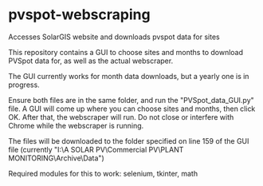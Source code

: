 # pvspot-webscraping
Accesses SolarGIS website and downloads pvspot data for sites

This repository contains a GUI to choose sites and months to download PVSpot data for, as well as the actual webscraper.

The GUI currently works for month data downloads, but a yearly one is in progress.

Ensure both files are in the same folder, and run the "PVSpot_data_GUI.py" file. A GUI will come up where you can choose sites and months, then click OK. 
After that, the webscraper will run. Do not close or interfere with Chrome while the webscraper is running.

The files will be downloaded to the folder specified on line 159 of the GUI file (currently "I:\A SOLAR PV\Commercial PV\PLANT MONITORING\Archive\Data")

Required modules for this to work: selenium, tkinter, math
